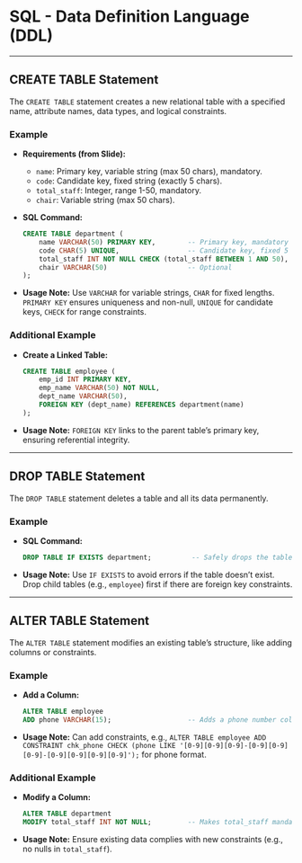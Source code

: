 # SQL - Data Definition Language (DDL)

---

## CREATE TABLE Statement
The `CREATE TABLE` statement creates a new relational table with a specified name, attribute names, data types, and logical constraints.

### Example
- **Requirements (from Slide):**
  - `name`: Primary key, variable string (max 50 chars), mandatory.
  - `code`: Candidate key, fixed string (exactly 5 chars).
  - `total_staff`: Integer, range 1-50, mandatory.
  - `chair`: Variable string (max 50 chars).

- **SQL Command:**
  ```sql
  CREATE TABLE department (
      name VARCHAR(50) PRIMARY KEY,        -- Primary key, mandatory
      code CHAR(5) UNIQUE,                 -- Candidate key, fixed 5 chars
      total_staff INT NOT NULL CHECK (total_staff BETWEEN 1 AND 50),  -- Mandatory, range 1-50
      chair VARCHAR(50)                    -- Optional
  );
  ```
- **Usage Note:** Use `VARCHAR` for variable strings, `CHAR` for fixed lengths. `PRIMARY KEY` ensures uniqueness and non-null, `UNIQUE` for candidate keys, `CHECK` for range constraints.

### Additional Example
- **Create a Linked Table:**
  ```sql
  CREATE TABLE employee (
      emp_id INT PRIMARY KEY,
      emp_name VARCHAR(50) NOT NULL,
      dept_name VARCHAR(50),
      FOREIGN KEY (dept_name) REFERENCES department(name)
  );
  ```

- **Usage Note:** `FOREIGN KEY` links to the parent table’s primary key, ensuring referential integrity.

---

## DROP TABLE Statement
The `DROP TABLE` statement deletes a table and all its data permanently.

### Example
- **SQL Command:**
  ```sql
  DROP TABLE IF EXISTS department;          -- Safely drops the table
  ```
  
- **Usage Note:** Use `IF EXISTS` to avoid errors if the table doesn’t exist. Drop child tables (e.g., `employee`) first if there are foreign key constraints.

---

## ALTER TABLE Statement
The `ALTER TABLE` statement modifies an existing table’s structure, like adding columns or constraints.

### Example
- **Add a Column:**
  ```sql
  ALTER TABLE employee
  ADD phone VARCHAR(15);                   -- Adds a phone number column
  ```
- **Usage Note:** Can add constraints, e.g., `ALTER TABLE employee ADD CONSTRAINT chk_phone CHECK (phone LIKE '[0-9][0-9][0-9]-[0-9][0-9][0-9]-[0-9][0-9][0-9][0-9]');` for phone format.

### Additional Example
- **Modify a Column:**
  ```sql
  ALTER TABLE department
  MODIFY total_staff INT NOT NULL;         -- Makes total_staff mandatory
  ```
- **Usage Note:** Ensure existing data complies with new constraints (e.g., no nulls in `total_staff`).